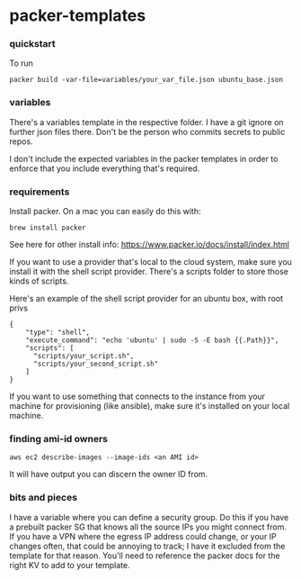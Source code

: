 # packer-templates

### quickstart

To run

```
packer build -var-file=variables/your_var_file.json ubuntu_base.json
```

### variables
There's a variables template in the respective folder. I have a git ignore on further json files there. Don't be the person who commits secrets to public repos.

I don't include the expected variables in the packer templates in order to enforce that you include everything that's required.

### requirements

Install packer. On a mac you can easily do this with:

```
brew install packer
```

See here for other install info: https://www.packer.io/docs/install/index.html

If you want to use a provider that's local to the cloud system, make sure you install it with the shell script provider. There's a scripts folder to store those kinds of scripts.

Here's an example of the shell script provider for an ubuntu box, with root privs

```
{
    "type": "shell",
    "execute_command": "echo 'ubuntu' | sudo -S -E bash {{.Path}}",
    "scripts": [
      "scripts/your_script.sh",
      "scripts/your_second_script.sh"
    ]
}
```

If you want to use something that connects to the instance from your machine for provisioning (like ansible), make sure it's installed on your local machine.

### finding ami-id owners

```
aws ec2 describe-images --image-ids <an AMI id>
```

It will have output you can discern the owner ID from.

### bits and pieces

I have a variable where you can define a security group. Do this if you have a prebuilt packer SG that knows all the source IPs you might connect from. If you have a VPN where the egress IP address could change, or your IP changes often, that could be annoying to track; I have it excluded from the template for that reason. You'll need to reference the packer docs for the right KV to add to your template.
